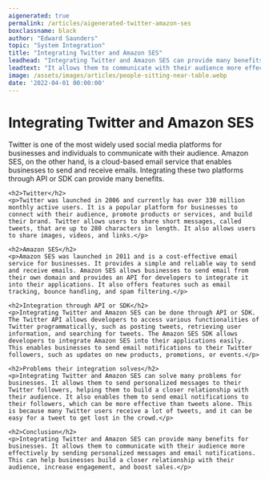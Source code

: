 ```yaml
---
aigenerated: true
permalink: /articles/aigenerated-twitter-amazon-ses
boxclassname: black
author: "Edward Saunders"
topic: "System Integration"
title: "Integrating Twitter and Amazon SES"
leadhead: "Integrating Twitter and Amazon SES can provide many benefits for businesses"
leadtext: "It allows them to communicate with their audience more effectively by sending personalized messages and email notifications. This can help businesses build a closer relationship with their audience, increase engagement, and boost sales."
image: /assets/images/articles/people-sitting-near-table.webp
date: '2022-04-01 00:00:00'
---
```

<div class="arttext">	<h1>Integrating Twitter and Amazon SES</h1>
	<p>Twitter is one of the most widely used social media platforms for businesses and individuals to communicate with their audience. Amazon SES, on the other hand, is a cloud-based email service that enables businesses to send and receive emails. Integrating these two platforms through API or SDK can provide many benefits.</p>

	<h2>Twitter</h2>
	<p>Twitter was launched in 2006 and currently has over 330 million monthly active users. It is a popular platform for businesses to connect with their audience, promote products or services, and build their brand. Twitter allows users to share short messages, called tweets, that are up to 280 characters in length. It also allows users to share images, videos, and links.</p>

	<h2>Amazon SES</h2>
	<p>Amazon SES was launched in 2011 and is a cost-effective email service for businesses. It provides a simple and reliable way to send and receive emails. Amazon SES allows businesses to send email from their own domain and provides an API for developers to integrate it into their applications. It also offers features such as email tracking, bounce handling, and spam filtering.</p>

	<h2>Integration through API or SDK</h2>
	<p>Integrating Twitter and Amazon SES can be done through API or SDK. The Twitter API allows developers to access various functionalities of Twitter programmatically, such as posting tweets, retrieving user information, and searching for tweets. The Amazon SES SDK allows developers to integrate Amazon SES into their applications easily. This enables businesses to send email notifications to their Twitter followers, such as updates on new products, promotions, or events.</p>

	<h2>Problems their integration solves</h2>
	<p>Integrating Twitter and Amazon SES can solve many problems for businesses. It allows them to send personalized messages to their Twitter followers, helping them to build a closer relationship with their audience. It also enables them to send email notifications to their followers, which can be more effective than tweets alone. This is because many Twitter users receive a lot of tweets, and it can be easy for a tweet to get lost in the crowd.</p>

	<h2>Conclusion</h2>
	<p>Integrating Twitter and Amazon SES can provide many benefits for businesses. It allows them to communicate with their audience more effectively by sending personalized messages and email notifications. This can help businesses build a closer relationship with their audience, increase engagement, and boost sales.</p>
</div>
